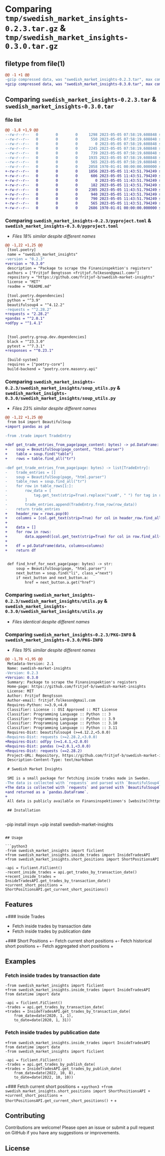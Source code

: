 # Comparing `tmp/swedish_market_insights-0.2.3.tar.gz` & `tmp/swedish_market_insights-0.3.0.tar.gz`

## filetype from file(1)

```diff
@@ -1 +1 @@
-gzip compressed data, was "swedish_market_insights-0.2.3.tar", max compression
+gzip compressed data, was "swedish_market_insights-0.3.0.tar", max compression
```

## Comparing `swedish_market_insights-0.2.3.tar` & `swedish_market_insights-0.3.0.tar`

### file list

```diff
@@ -1,8 +1,9 @@
--rw-r--r--   0        0        0     1298 2023-05-05 07:58:19.608848 swedish_market_insights-0.2.3/README.md
--rw-r--r--   0        0        0      550 2023-05-05 07:58:19.608848 swedish_market_insights-0.2.3/pyproject.toml
--rw-r--r--   0        0        0        0 2023-05-05 07:58:19.608848 swedish_market_insights-0.2.3/swedish_market_insights/__init__.py
--rw-r--r--   0        0        0     2245 2023-05-05 07:58:19.608848 swedish_market_insights-0.2.3/swedish_market_insights/ficlient.py
--rw-r--r--   0        0        0      739 2023-05-05 07:58:19.608848 swedish_market_insights-0.2.3/swedish_market_insights/soup_utils.py
--rw-r--r--   0        0        0     1935 2023-05-05 07:58:19.608848 swedish_market_insights-0.2.3/swedish_market_insights/trade.py
--rw-r--r--   0        0        0      565 2023-05-05 07:58:19.608848 swedish_market_insights-0.2.3/swedish_market_insights/utils.py
--rw-r--r--   0        0        0     2058 1970-01-01 00:00:00.000000 swedish_market_insights-0.2.3/PKG-INFO
+-rw-r--r--   0        0        0     1856 2023-05-05 11:43:51.794249 swedish_market_insights-0.3.0/README.md
+-rw-r--r--   0        0        0      606 2023-05-05 11:43:51.794249 swedish_market_insights-0.3.0/pyproject.toml
+-rw-r--r--   0        0        0        0 2023-05-05 11:43:51.794249 swedish_market_insights-0.3.0/swedish_market_insights/__init__.py
+-rw-r--r--   0        0        0      182 2023-05-05 11:43:51.794249 swedish_market_insights-0.3.0/swedish_market_insights/constants.py
+-rw-r--r--   0        0        0     2305 2023-05-05 11:43:51.794249 swedish_market_insights-0.3.0/swedish_market_insights/inside_trades.py
+-rw-r--r--   0        0        0      940 2023-05-05 11:43:51.794249 swedish_market_insights-0.3.0/swedish_market_insights/short_positions.py
+-rw-r--r--   0        0        0      790 2023-05-05 11:43:51.794249 swedish_market_insights-0.3.0/swedish_market_insights/soup_utils.py
+-rw-r--r--   0        0        0      565 2023-05-05 11:43:51.794249 swedish_market_insights-0.3.0/swedish_market_insights/utils.py
+-rw-r--r--   0        0        0     2686 1970-01-01 00:00:00.000000 swedish_market_insights-0.3.0/PKG-INFO
```

### Comparing `swedish_market_insights-0.2.3/pyproject.toml` & `swedish_market_insights-0.3.0/pyproject.toml`

 * *Files 18% similar despite different names*

```diff
@@ -1,22 +1,25 @@
 [tool.poetry]
 name = "swedish_market_insights"
-version = "0.2.3"
+version = "0.3.0"
 description = "Package to scrape the Finansinspektion's registers"
 authors = ["Fritjof Bengtsson <fritjof.folkeson@gmail.com>"]
 repository = "https://github.com/fritjof-b/swedish-market-insights"
 license = "MIT"
 readme = "README.md"
 
 [tool.poetry.dependencies]
 python = "^3.9"
 beautifulsoup4 = "^4.12.2"
-requests = "^2.28.2"
+requests = "2.28.2"
+pandas = "^2.0.1"
+odfpy = "^1.4.1"
 
 
 [tool.poetry.group.dev.dependencies]
 black = "^23.3.0"
 pytest = "^7.3.1"
+responses = "^0.23.1"
 
 [build-system]
 requires = ["poetry-core"]
 build-backend = "poetry.core.masonry.api"
```

### Comparing `swedish_market_insights-0.2.3/swedish_market_insights/soup_utils.py` & `swedish_market_insights-0.3.0/swedish_market_insights/soup_utils.py`

 * *Files 23% similar despite different names*

```diff
@@ -1,22 +1,25 @@
 from bs4 import BeautifulSoup
+import pandas as pd
 
-from .trade import TradeEntry
 
+def get_trade_entries_from_page(page_content: bytes) -> pd.DataFrame:
+    soup = BeautifulSoup(page_content, "html.parser")
+    table = soup.find("table")
+    rows = table.find_all("tr")
 
-def get_trade_entries_from_page(page: bytes) -> list[TradeEntry]:
-    trade_entries = []
-    soup = BeautifulSoup(page, "html.parser")
-    table_rows = soup.find_all("tr")
-    for row in table_rows[1:]:
-        row_data = [
-            tag.get_text(strip=True).replace("\xa0", " ") for tag in row.find_all("td")
-        ]
-        trade_entries.append(TradeEntry.from_row(row_data))
-    return trade_entries
+    header_row = rows.pop(0)
+    columns = [col.get_text(strip=True) for col in header_row.find_all("th")]
+
+    data = []
+    for row in rows:
+        data.append([col.get_text(strip=True) for col in row.find_all("td")])
+
+    df = pd.DataFrame(data, columns=columns)
+    return df
 
 
 def find_href_for_next_page(page: bytes) -> str:
     soup = BeautifulSoup(page, "html.parser")
     next_button = soup.find("li", class_="next")
     if next_button and next_button.a:
         href = next_button.a.get("href")
```

### Comparing `swedish_market_insights-0.2.3/swedish_market_insights/utils.py` & `swedish_market_insights-0.3.0/swedish_market_insights/utils.py`

 * *Files identical despite different names*

### Comparing `swedish_market_insights-0.2.3/PKG-INFO` & `swedish_market_insights-0.3.0/PKG-INFO`

 * *Files 19% similar despite different names*

```diff
@@ -1,78 +1,95 @@
 Metadata-Version: 2.1
 Name: swedish-market-insights
-Version: 0.2.3
+Version: 0.3.0
 Summary: Package to scrape the Finansinspektion's registers
 Home-page: https://github.com/fritjof-b/swedish-market-insights
 License: MIT
 Author: Fritjof Bengtsson
 Author-email: fritjof.folkeson@gmail.com
 Requires-Python: >=3.9,<4.0
 Classifier: License :: OSI Approved :: MIT License
 Classifier: Programming Language :: Python :: 3
 Classifier: Programming Language :: Python :: 3.9
 Classifier: Programming Language :: Python :: 3.10
 Classifier: Programming Language :: Python :: 3.11
 Requires-Dist: beautifulsoup4 (>=4.12.2,<5.0.0)
-Requires-Dist: requests (>=2.28.2,<3.0.0)
+Requires-Dist: odfpy (>=1.4.1,<2.0.0)
+Requires-Dist: pandas (>=2.0.1,<3.0.0)
+Requires-Dist: requests (==2.28.2)
 Project-URL: Repository, https://github.com/fritjof-b/swedish-market-insights
 Description-Content-Type: text/markdown
 
 # Swedish Market Insights
 
 SMI is a small package for fetching inside trades made in Sweden.
-The data is collected with `requests` and parsed with `BeautifulSoup4`.
+The data is collected with `requests` and parsed with `BeautifulSoup4`
+and returned as a `pandas.DataFrame`.
+
 All data is publicly available on Finansinspektionen's [website](https://fi.se/).
 
 ## Installation
 
 ```
-pip install insyn
+pip install swedish-market-insights
 ```
 
 ## Usage
 
 ```python3
-from swedish_market_insights import ficlient
+from swedish_market_insights.inside_trades import InsideTradesAPI
+from swedish_market_insights.short_positions import ShortPositionsAPI
 
-api = ficlient.FiClient()
-recent_inside_trades = api.get_trades_by_transaction_date()
+recent_inside_trades = InsideTradesAPI.get_trades_by_transaction_date()
+current_short_positions = ShortPositionsAPI.get_current_short_positions()
 ```
 
 ## Features
 
+### Inside Trades
 - Fetch inside trades by transaction date
 - Fetch inside trades by publication date
 
+### Short Positions
+- Fetch current short positions
+- Fetch historical short positions
+- Fetch aggregated short positions
+
 ## Examples
 
 ### Fetch inside trades by transaction date
 
 ```python3
-from swedish_market_insights import ficlient
+from swedish_market_insights.inside_trades import InsideTradesAPI
 from datetime import date
 
-api = ficlient.FiClient()
-trades = api.get_trades_by_transaction_date(
+trades = InsideTradesAPI.get_trades_by_transaction_date(
     from_date=date(2020, 1, 1),
     to_date=date(2020, 1, 31))
 ```
 
 ### Fetch inside trades by publication date
 
 ```python3
+from swedish_market_insights.inside_trades import InsideTradesAPI
 from datetime import date
-from swedish_market_insights import ficlient
 
-api = ficlient.FiClient()
-trades = api.get_trades_by_publish_date(
+trades = InsideTradesAPI.get_trades_by_publish_date(
     from_date=date(2022, 10, 8),
     to_date=date(2022, 10, 10))
 ```
 
+### Fetch current short positions
+
+```python3
+from swedish_market_insights.short_positions import ShortPositionsAPI
+
+current_short_positions = ShortPositionsAPI.get_current_short_positions()
+```
+
 ## Contributing
 
 Contributions are welcome! Please open an issue or submit a pull request on GitHub if you have any suggestions or
 improvements.
 
 ## License
```

